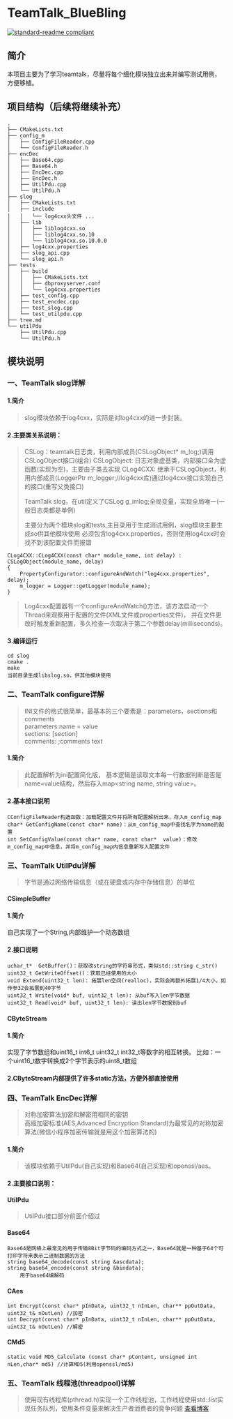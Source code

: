 # TeamTalk_BlueBling

[![standard-readme compliant](https://img.shields.io/badge/readme%20style-standard-brightgreen.svg?style=flat-square)](https://github.com/RichardLitt/standard-readme)

## 简介

本项目主要为了学习teamtalk，尽量将每个细化模块独立出来并编写测试用例，方便移植。


## 项目结构（后续将继续补充）
```
.
├── CMakeLists.txt
├── config_m
│   ├── ConfigFileReader.cpp
│   └── ConfigFileReader.h
├── encDec
│   ├── Base64.cpp
│   ├── Base64.h
│   ├── EncDec.cpp
│   ├── EncDec.h
│   ├── UtilPdu.cpp
│   └── UtilPdu.h
├── slog
│   ├── CMakeLists.txt
│   ├── include
│   │   └── log4cxx头文件 ...
│   ├── lib
│   │   ├── liblog4cxx.so
│   │   ├── liblog4cxx.so.10
│   │   └── liblog4cxx.so.10.0.0
│   ├── log4cxx.properties
│   ├── slog_api.cpp
│   └── slog_api.h
├── tests
│   ├── build
│   │   ├── CMakeLists.txt
│   │   ├── dbproxyserver.conf
│   │   └── log4cxx.properties
│   ├── test_config.cpp
│   ├── test_encdec.cpp
│   ├── test_slog.cpp
│   └── test_utilpdu.cpp
├── tree.md
└── utilPdu
    ├── UtilPdu.cpp
    └── UtilPdu.h
```

## 模块说明
### 一、TeamTalk slog详解

#### 1.简介
> slog模块依赖于log4cxx，实际是对log4cxx的进一步封装。

#### 2.主要类关系说明：
> CSLog：teamtalk日志类，利用内部成员(CSLogObject* m_log;)调用CSLogObject接口(组合)
> CSLogObject: 日志对象虚基类，内部接口全为虚函数(实现为空)，主要由子类去实现
> CLog4CXX: 继承于CSLogObject，利用内部成员(LoggerPtr m_logger;//log4cxx库)通过log4cxx接口实现自己的接口(重写父类接口)
>
> TeamTalk slog，在util定义了CSLog g_imlog;全局变量，实现全局唯一(一般日志类都是单例)
>
> 主要分为两个模块slog和tests,主目录用于生成测试用例，slog模块主要生成so供其他模块使用
> 必须包含log4cxx.properties，否则使用log4cxx时会找不到该配置文件而报错
```
CLog4CXX::CLog4CXX(const char* module_name, int delay) : CSLogObject(module_name, delay)
{
    PropertyConfigurator::configureAndWatch("log4cxx.properties", delay);
    m_logger = Logger::getLogger(module_name);
}
```
> Log4cxx配置器有一个configureAndWatch()方法，该方法启动一个Thread来观察用于配置的文件(XML文件或properties文件)，
> 并在文件更改时触发重新配置，多久检查一次取决于第二个参数delay(milliseconds)。

#### 3.编译运行
```
cd slog
cmake .
make
当前目录生成libslog.so，供其他模块使用
```

### 二、TeamTalk configure详解
 > INI文件的格式很简单，最基本的三个要素是：parameters，sections和comments  
 > parameters:name = value  
 > sections: [section]  
 > comments: ;comments text  

#### 1.简介
> 此配置解析为ini配置简化版，
> 基本逻辑是读取文本每一行数据判断是否是name=value结构，然后存入map<string name, string value>。

#### 2.基本接口说明
```
CConfigFileReader构造函数：加载配置文件并将所有配置解析出来，存入m_config_map
char* GetConfigName(const char* name)：从m_config_map中查找名字为name的配置
int SetConfigValue(const char* name, const char*  value)：修改m_config_map中信息，并将m_config_map内信息重新写入配置文件
```

### 三、TeamTalk UtilPdu详解

> 字节是通过网络传输信息（或在硬盘或内存中存储信息）的单位

#### CSimpleBuffer
#### 1.简介
自己实现了一个String,内部维护一个动态数组

#### 2.接口说明
```
uchar_t*  GetBuffer()：获取改string的字符串形式，类似std::string c_str()
uint32_t GetWriteOffset()：获取已经使用的大小
void Extend(uint32_t len): 拓展len空间(realloc)，实际会再额外拓展1/4大小，如传参32会拓展到40字节
uint32_t Write(void* buf, uint32_t len): 从buf写入len字节数据
uint32_t Read(void* buf, uint32_t len): 读出len字节数据到buf
```

#### CByteStream

#### 1.简介
实现了字节数组和uint16_t int6_t uint32_t int32_t等数字的相互转换。
比如：一个uint16_t数字转换成2个字节表示的uint8_t数组

#### 2.CByteStream内部提供了许多static方法，方便外部直接使用

### 四、TeamTalk EncDec详解

> 对称加密算法加密和解密用相同的密钥  
> 高级加密标准(AES,Advanced Encryption Standard)为最常见的对称加密算法(微信小程序加密传输就是用这个加密算法的)  

#### 1.简介
>该模块依赖于UtilPdu(自己实现)和Base64(自己实现)和openssl/aes。

#### 2.主要接口说明：
#### UtilPdu
> UtilPdu接口部分前面介绍过

#### Base64
```
Base64是网络上最常见的用于传输8Bit字节码的编码方式之一，Base64就是一种基于64个可打印字符来表示二进制数据的方法  
string base64_decode(const string &ascdata);  
string base64_encode(const string &bindata);  
	用于base64编解码  
```

#### CAes
```
int Encrypt(const char* pInData, uint32_t nInLen, char** ppOutData, uint32_t& nOutLen) //加密
int Decrypt(const char* pInData, uint32_t nInLen, char** ppOutData, uint32_t& nOutLen) //解密
```

#### CMd5
```
static void MD5_Calculate (const char* pContent, unsigned int nLen,char* md5) //计算MD5(利用openssl/md5)
```
### 五、TeamTalk 线程池(threadpool)详解
> 使用现有线程库(pthread.h)实现一个工作线程池，工作线程使用std::list实现任务队列，使用条件变量来解决生产者消费者的竞争问题
> [查看博客](https://blog.csdn.net/aixiaoql/article/details/122601509)
